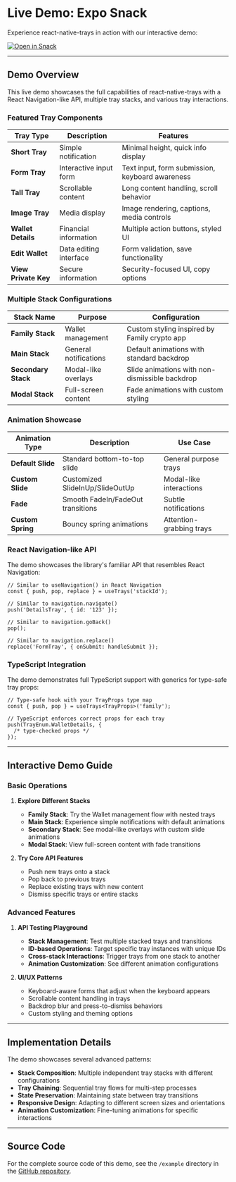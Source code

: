# Live Demo: Expo Snack

Experience react-native-trays in action with our interactive demo:

[![Open in Snack](https://snack.expo.dev/static/snack-expo-banner.svg)](https://snack.expo.dev/@sivanthaeatme/react-native-trays)

---

## Demo Overview

This live demo showcases the full capabilities of react-native-trays with a React Navigation-like API, multiple tray stacks, and various tray interactions.

### Featured Tray Components

| Tray Type            | Description            | Features                                        |
| -------------------- | ---------------------- | ----------------------------------------------- |
| **Short Tray**       | Simple notification    | Minimal height, quick info display              |
| **Form Tray**        | Interactive input form | Text input, form submission, keyboard awareness |
| **Tall Tray**        | Scrollable content     | Long content handling, scroll behavior          |
| **Image Tray**       | Media display          | Image rendering, captions, media controls       |
| **Wallet Details**   | Financial information  | Multiple action buttons, styled UI              |
| **Edit Wallet**      | Data editing interface | Form validation, save functionality             |
| **View Private Key** | Secure information     | Security-focused UI, copy options               |

### Multiple Stack Configurations

| Stack Name          | Purpose               | Configuration                                  |
| ------------------- | --------------------- | ---------------------------------------------- |
| **Family Stack**    | Wallet management     | Custom styling inspired by Family crypto app   |
| **Main Stack**      | General notifications | Default animations with standard backdrop      |
| **Secondary Stack** | Modal-like overlays   | Slide animations with non-dismissible backdrop |
| **Modal Stack**     | Full-screen content   | Fade animations with custom styling            |

### Animation Showcase

| Animation Type    | Description                       | Use Case                 |
| ----------------- | --------------------------------- | ------------------------ |
| **Default Slide** | Standard bottom-to-top slide      | General purpose trays    |
| **Custom Slide**  | Customized SlideInUp/SlideOutUp   | Modal-like interactions  |
| **Fade**          | Smooth FadeIn/FadeOut transitions | Subtle notifications     |
| **Custom Spring** | Bouncy spring animations          | Attention-grabbing trays |

### React Navigation-like API

The demo showcases the library's familiar API that resembles React Navigation:

```tsx
// Similar to useNavigation() in React Navigation
const { push, pop, replace } = useTrays('stackId');

// Similar to navigation.navigate()
push('DetailsTray', { id: '123' });

// Similar to navigation.goBack()
pop();

// Similar to navigation.replace()
replace('FormTray', { onSubmit: handleSubmit });
```

### TypeScript Integration

The demo demonstrates full TypeScript support with generics for type-safe tray props:

```tsx
// Type-safe hook with your TrayProps type map
const { push, pop } = useTrays<TrayProps>('family');

// TypeScript enforces correct props for each tray
push(TrayEnum.WalletDetails, {
  /* type-checked props */
});
```

---

## Interactive Demo Guide

### Basic Operations

1. **Explore Different Stacks**

   - **Family Stack**: Try the Wallet management flow with nested trays
   - **Main Stack**: Experience simple notifications with default animations
   - **Secondary Stack**: See modal-like overlays with custom slide animations
   - **Modal Stack**: View full-screen content with fade transitions

2. **Try Core API Features**
   - Push new trays onto a stack
   - Pop back to previous trays
   - Replace existing trays with new content
   - Dismiss specific trays or entire stacks

### Advanced Features

1. **API Testing Playground**

   - **Stack Management**: Test multiple stacked trays and transitions
   - **ID-based Operations**: Target specific tray instances with unique IDs
   - **Cross-stack Interactions**: Trigger trays from one stack to another
   - **Animation Customization**: See different animation configurations

2. **UI/UX Patterns**
   - Keyboard-aware forms that adjust when the keyboard appears
   - Scrollable content handling in trays
   - Backdrop blur and press-to-dismiss behaviors
   - Custom styling and theming options

---

## Implementation Details

The demo showcases several advanced patterns:

- **Stack Composition**: Multiple independent tray stacks with different configurations
- **Tray Chaining**: Sequential tray flows for multi-step processes
- **State Preservation**: Maintaining state between tray transitions
- **Responsive Design**: Adapting to different screen sizes and orientations
- **Animation Customization**: Fine-tuning animations for specific interactions

---

## Source Code

For the complete source code of this demo, see the `/example` directory in the [GitHub repository](https://github.com/sivantha96/react-native-trays).
